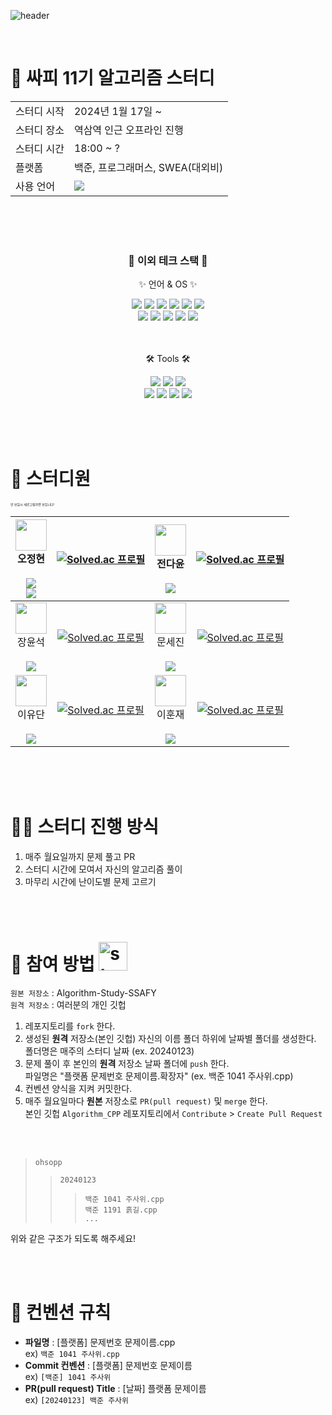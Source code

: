 
![header](https://capsule-render.vercel.app/api?type=venom&color=auto&height=300&section=header&text=Algorithm%20Study&fontSize=90&animation=twinkling)

</br>


# 🐳 싸피 11기 알고리즘 스터디

<table>
  <tr>
    <td>스터디 시작</td>
    <td>2024년 1월 17일 ~</td>
  </tr>
  <tr>
    <td>스터디 장소</td>
    <td>역삼역 인근 오프라인 진행</td>
  </tr>
  <tr>
    <td>스터디 시간</td>
    <td>18:00 ~ ?</td>
  </tr>
  <tr>
    <td>플랫폼</td>
    <td>백준, 프로그래머스, SWEA(대외비)</td>
  </tr>
  <tr>
    <td>사용 언어</td>
    <td><img src="https://img.shields.io/badge/C++-00599C?style=flat&logo=C%2B%2B&logoColor=white" /></td>
  </tr>
</table>

<br/><br/><br/>
<div align=center>
	<h3>👾 이외 테크 스택 👾</h3>
	<p>✨ 언어 & OS ✨</p>
</div>
<div align="center">
  <img src="https://img.shields.io/badge/C++-00599C?style=flat&logo=C%2B%2B&logoColor=white" />
  <img src="https://img.shields.io/badge/python-3670A0?style=flate&logo=python&logoColor=ffdd54" />
	<img src="https://img.shields.io/badge/Java-007396?style=flat&logo=Conda-Forge&logoColor=white" />
	<img src="https://img.shields.io/badge/HTML5-E34F26?style=flat&logo=HTML5&logoColor=white" />
	<img src="https://img.shields.io/badge/CSS3-1572B6?style=flat&logo=CSS3&logoColor=white" />
	<img src="https://img.shields.io/badge/JavaScript-F7DF1E?style=flat&logo=JavaScript&logoColor=white" />
  </br>
  <img src="https://img.shields.io/badge/Windows-1E90FF?style=flat&logo=windows&logoColor=white" />
  <img src="https://img.shields.io/badge/mac%20os-000000?style=flat&logo=apple&logoColor=white" />
	<img src="https://img.shields.io/badge/Linux-FCC624?style=flat&logo=Linux&logoColor=white" />
  <img src="https://img.shields.io/badge/Ubuntu-E95420?style=flat&logo=ubuntu&logoColor=white" />
  <img src="https://img.shields.io/badge/WSL-0a97f5?style=flat&logo=linux&logoColor=white" />
  
</div>
</br></br>
<div align=center>
	<p>🛠 Tools 🛠</p>
</div>
<div align=center>
	<img src="https://img.shields.io/badge/Eclipse-2C2255?style=flat&logo=EclipseIDE&logoColor=white" />
	<img src="https://img.shields.io/badge/Visual%20Studio-007ACC?style=flat&logo=visualstudiocode&logoColor=white" />
  <img src="https://img.shields.io/badge/Intellij%20Idea-000?logo=intellij-idea&style=flat&logoColor=white" />
  </br>
  <img src="https://img.shields.io/badge/Xcode-007ACC?style=flat&logo=Xcode&logoColor=white" />
  <img src="https://img.shields.io/badge/Notion-000000?style=flat&logo=notion&logoColor=white" />
  <img src="https://img.shields.io/badge/GitHub-181717?style=flat&logo=GitHub&logoColor=white" />
  <img src="https://img.shields.io/badge/Colab-F9AB00?style=flat&logo=googlecolab&color=525252" />
</div>

</br></br></br>

# 🦧 스터디원
<div style="font-size:5px">안 보일시 새로고침하면 보입니다!</div>

|<a href="https://github.com/ohsopp"><img src="https://avatars.githubusercontent.com/ohsopp" width="50px;" alt=""></a><div>오정현</div></br><a href="https://github.com/ohsopp"><img src="https://img.shields.io/badge/GitHub-181717?style=flat&logo=GitHub&logoColor=white"></a></br><a href="https://github.com/ohsopp"><img src="https://img.shields.io/badge/Gmail-D14836?style=flat&logo=gmail&logoColor=white"></a>|[![Solved.ac 프로필](http://mazassumnida.wtf/api/v2/generate_badge?boj=wjdgus0545)](https://solved.ac/wjdgus0545)|<a href="https://github.com/JeonDY"><img src="https://avatars.githubusercontent.com/JeonDY" width="50px;" alt=""></a><div>전다윤</div></br><a href="https://github.com/JeonDY"><img src="https://img.shields.io/badge/GitHub-181717?style=flat&logo=GitHub&logoColor=white"></a>|[![Solved.ac 프로필](http://mazassumnida.wtf/api/v2/generate_badge?boj=pon04074)](https://solved.ac/pon04074)|
|:----:|:------:|:----:|:------:|
|<a href="https://github.com/yoonseok99"><img src="https://avatars.githubusercontent.com/yoonseok99" width="50px;" alt=""></a><div>장윤석</div></br><a href="https://github.com/yoonseok99"><img src="https://img.shields.io/badge/GitHub-181717?style=flat&logo=GitHub&logoColor=white"></a>|[![Solved.ac 프로필](http://mazassumnida.wtf/api/v2/generate_badge?boj=jys0445)](https://solved.ac/jys0445)|<a href="https://github.com/sejinmoon"><img src="https://avatars.githubusercontent.com/sejinmoon" width="50px;" alt=""></a><div>문세진</div></br><a href="https://github.com/sejinmoon"><img src="https://img.shields.io/badge/GitHub-181717?style=flat&logo=GitHub&logoColor=white"></a>|[![Solved.ac 프로필](http://mazassumnida.wtf/api/v2/generate_badge?boj=moonsejin0401)](https://solved.ac/moonsejin0401)|
|<a href="https://github.com/sakamii"><img src="https://avatars.githubusercontent.com/sakamii" width="50px;" alt=""></a><div>이유단</div></br><a href="https://github.com/sakamii"><img src="https://img.shields.io/badge/GitHub-181717?style=flat&logo=GitHub&logoColor=white"></a>|[![Solved.ac 프로필](http://mazassumnida.wtf/api/v2/generate_badge?boj=sakamii)](https://solved.ac/sakamii)|<a href="https://github.com/hoonjae4"><img src="https://avatars.githubusercontent.com/hoonjae4" width="50px;" alt=""></a><div>이훈재</div></br><a href="https://github.com/hoonjae4"><img src="https://img.shields.io/badge/GitHub-181717?style=flat&logo=GitHub&logoColor=white"></a>|[![Solved.ac 프로필](http://mazassumnida.wtf/api/v2/generate_badge?boj=dlgjsdn999)](https://solved.ac/dlgjsdn999)|


</br></br></br>

# 🤷‍♂️ 스터디 진행 방식
1. 매주 월요일까지 문제 풀고 PR
2. 스터디 시간에 모여서 자신의 알고리즘 풀이
3. 마무리 시간에 난이도별 문제 고르기

<br/><br/>
# 🧩 참여 방법 <img width="46" alt="star3" src="https://user-images.githubusercontent.com/78655692/151471989-9e21d7a8-a7b6-44b0-b598-2bb204b56b00.png">
`원본 저장소` : Algorithm-Study-SSAFY </br>
`원격 저장소` : 여러분의 개인 깃헙 </br>

1. 레포지토리를 `fork` 한다.
2. 생성된 **원격** 저장소(본인 깃헙) 자신의 이름 폴더 하위에 날짜별 폴더를 생성한다. <br/> 폴더명은 매주의 스터디 날짜 (ex. 20240123)
3. 문제 풀이 후 본인의 **원격** 저장소 날짜 폴더에 `push` 한다. <br/> 파일명은 "플랫폼 문제번호 문제이름.확장자" (ex. 백준 1041 주사위.cpp)
4. 컨벤션 양식을 지켜 커밋한다.
5. 매주 월요일마다 **원본** 저장소로 `PR(pull request)` 및 `merge` 한다. <br/> 본인 깃헙 `Algorithm_CPP` 레포지토리에서 `Contribute` > `Create Pull Request`

</br></br>

> `ohsopp`
>> `20240123`
>>> `백준 1041 주사위.cpp`  
>>> `백준 1191 흙길.cpp`  
>>> `...`

위와 같은 구조가 되도록 해주세요!

</br></br>

# 🥇 컨벤션 규칙
* **파일명** : [플랫폼] 문제번호 문제이름.cpp <br/> ex) `백준 1041 주사위.cpp` <br/>
* **Commit 컨벤션** : [플랫폼] 문제번호 문제이름 <br/> ex) `[백준] 1041 주사위` <br/>
* **PR(pull request) Title** : [날짜] 플랫폼 문제이름 <br/> ex) `[20240123] 백준 주사위` <br/>


</br>








